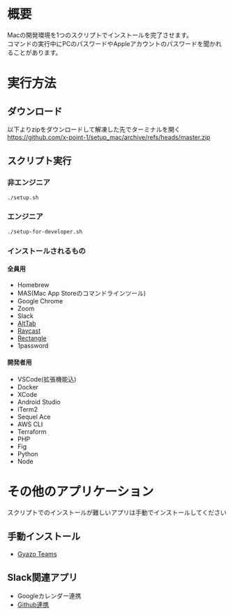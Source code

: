 # 概要
Macの開発環境を1つのスクリプトでインストールを完了させます。\
コマンドの実行中にPCのパスワードやAppleアカウントのパスワードを聞かれることがあります。

# 実行方法
## ダウンロード
以下よりzipをダウンロードして解凍した先でターミナルを開く\
https://github.com/x-point-1/setup_mac/archive/refs/heads/master.zip
## スクリプト実行
### 非エンジニア
```zsh
./setup.sh
```
### エンジニア
```zsh
./setup-for-developer.sh
```

### インストールされるもの
#### 全員用
* Homebrew
* MAS(Mac App Storeのコマンドラインツール)
* Google Chrome
* Zoom
* Slack
* [AltTab](https://alt-tab-macos.netlify.app/)
* [Raycast](https://www.raycast.com/)
* [Rectangle](https://rectangleapp.com/)
* 1password
#### 開発者用
* VSCode(拡張機能込)
* Docker
* XCode
* Android Studio
* iTerm2
* Sequel Ace
* AWS CLI
* Terraform
* PHP
* Fig
* Python
* Node

# その他のアプリケーション
スクリプトでのインストールが難しいアプリは手動でインストールしてください
## 手動インストール
* [Gyazo Teams](https://x-point-1.gyazo.com/download)

## Slack関連アプリ
* Googleカレンダー連携
* [Github連携](https://zenn.dev/k_ogura/articles/c26c3595e50c1c)
